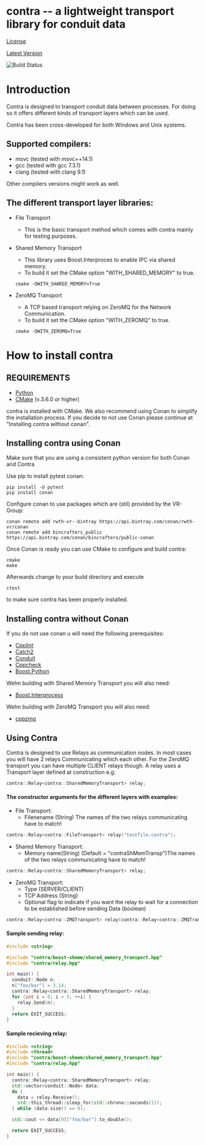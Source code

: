 # contra -- a lightweight transport library for conduit data

[License](https://devhub.vr.rwth-aachen.de/VR-Group/contra/blob/master/LICENSE)

[Latest Version](https://devhub.vr.rwth-aachen.de/VR-Group/contra)

![Build Status](https://devhub.vr.rwth-aachen.de/VR-Group/contra/badges/master/build.svg)

# Introduction

Contra is designed to transport conduit data between processes.
For doing so it offers different kinds of transport layers which can be used.

Contra has been cross-developed for both Windows and Unix systems.

## Supported compilers:
  - msvc (tested with msvc++14.1) 
  - gcc (tested with gcc 7.3.1)
  - clang (tested with clang 9.1)
  
Other compilers versions might work as well. 

## The different transport layer libraries:
  - File Transport
     - This is the basic transport method which comes with contra mainly for testing purposes. 

  - Shared Memory Transport
    - This library uses Boost.Interproces to enable IPC via shared memory.
    - To build it set the CMake option "WITH_SHARED_MEMORY" to true.

    ```
    cmake -DWITH_SHARED_MEMORY=True
    ```      
  - ZeroMQ Transport
      - A TCP based transport relying on ZeroMQ for the Network Communication.
      - To build it set the CMake option "WITH_ZEROMQ" to true.

      ```
    cmake -DWITH_ZEROMQ=True
      ```

# How to install contra

## REQUIREMENTS
  - [Python](https://www.python.org/)
  - [CMake](https://cmake.org/) (v.3.6.0 or higher)

contra is installed with CMake.
We also recommend using Conan to simplify the installation process. If you decide to not use Conan please continue at "Installing contra without conan".

## Installing contra using Conan

Make sure that you are using a consistent python version for both Conan and Contra

Use pip to install pytest conan:
```
pip install -U pytest
pip install conan
```
Configure conan to use packages which are (stil) provided by the VR-Group:
```
conan remote add rwth-vr--bintray https://api.bintray.com/conan/rwth-vr/conan
conan remote add bincrafters_public https://api.bintray.com/conan/bincrafters/public-conan
```  
Once Conan is ready you can use CMake to configure and build contra:
```  
cmake
make
```  
Afterwards change to your build directory and execute
```
ctest
```
to make sure contra has been properly installed.  

## Installing contra without Conan

If you do not use conan u will need the following prerequisites:
- [Cpplint](https://github.com/google/styleguide/tree/gh-pages/cpplint)
- [Catch2](https://github.com/catchorg/Catch2)
- [Conduit](https://github.com/LLNL/conduit)
- [Cppcheck](https://sourceforge.net/projects/cppcheck/)
- [Boost.Python](https://www.boost.org/users/download/)

Wehn building with Shared Memory Transport you will also need:
- [Boost.Interprocess](https://www.boost.org/users/download/)

Wehn building with ZeroMQ Transport you will also need:
- [cppzmq](https://github.com/zeromq/cppzmq)


## Using Contra

Contra is designed to use Relays as communication nodes.
In most cases you will have 2 relays Communicating which each other. For the ZeroMQ transport you can have multiple CLIENT relays though.
A relay uses a Transport layer defined at construction e.g:
```cpp
contra::Relay<contra::SharedMemoryTransport> relay;
```

#### The constructor arguments for the different layers with examples:
- File Transport:
    - Filenename (String) The names of the two relays communicating have to match!

```cpp
contra::Relay<contra::FileTransport> relay("testfile.contra");
```
- Shared Memory Transport:
    - Memory name(String) (Default = "contraShMemTransp")The names of the two relays communicating have to match!

```cpp
contra::Relay<contra::SharedMemoryTransport> relay;
```
- ZeroMQ Transport:
    - Type (SERVER/CLIENT)
    - TCP Address (String)
    - Optional flag to indicate if you want the relay to wait for a connection to be established before sending Data (boolean)

```cpp
contra::Relay<contra::ZMQTransport> relay(contra::Relay<contra::ZMQTransport>(contra::ZMQTransport::Type::SERVER, "tcp://*:5555");
```


#### Sample sending relay:
```cpp
#include <string>

#include "contra/boost-shmem/shared_memory_transport.hpp"
#include "contra/relay.hpp"

int main() {
  conduit::Node n;
  n["foo/bar"] = 3.14;
  contra::Relay<contra::SharedMemoryTransport> relay;
  for (int i = 0; i < 5; ++i) {
    relay.Send(n);
  }
  return EXIT_SUCCESS;
}
```
#### Sample recieving relay:
```cpp
#include <string>
#include <thread>
#include "contra/boost-shmem/shared_memory_transport.hpp"
#include "contra/relay.hpp"

int main() {
  contra::Relay<contra::SharedMemoryTransport> relay;
  std::vector<conduit::Node> data;
  do {
    data = relay.Receive();
    std::this_thread::sleep_for(std::chrono::seconds(1));
  } while (data.size() == 0);

  std::cout << data[0]["foo/bar"].to_double();

  return EXIT_SUCCESS;
}
```
